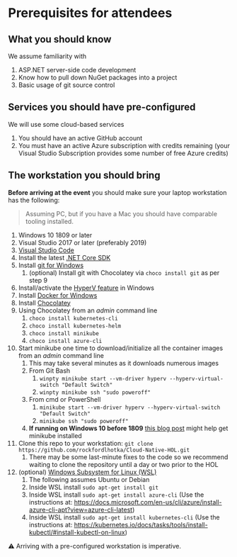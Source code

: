 # Prerequisites for attendees

## What you should know

We assume familiarity with

1. ASP.NET server-side code development
1. Know how to pull down NuGet packages into a project
1. Basic usage of git source control

## Services you should have pre-configured

We will use some cloud-based services

1. You should have an active GitHub account
1. You must have an active Azure subscription with credits remaining (your Visual Studio Subscription provides some number of free Azure credits)

## The workstation you should bring

**Before arriving at the event** you should make sure your laptop workstation has the following:

> Assuming PC, but if you have a Mac you should have comparable tooling installed.

1. Windows 10 1809 or later
1. Visual Studio 2017 or later (preferably 2019)
1. [Visual Studio Code](https://code.visualstudio.com/)
1. Install the latest [.NET Core SDK](https://dotnet.microsoft.com/download)
1. Install [git for Windows](https://git-scm.com/download/win)
   1. (optional) Install git with Chocolatey via `choco install git` as per step 9
1. Install/activate the [HyperV feature](https://docs.microsoft.com/en-us/virtualization/hyper-v-on-windows/quick-start/enable-hyper-v) in Windows
1. Install [Docker for Windows](https://docs.docker.com/docker-for-windows/)
1. Install [Chocolatey](https://chocolatey.org)
1. Using Chocolatey from an _admin_ command line
   1. `choco install kubernetes-cli`
   1. `choco install kubernetes-helm`
   1. `choco install minikube`
   1. `choco install azure-cli`
1. Start minikube one time to download/initialize all the container images from an _admin_ command line
   1. This may take several minutes as it downloads numerous images
   1. From Git Bash
      1. `winpty minikube start --vm-driver hyperv --hyperv-virtual-switch "Default Switch"`
      1. `winpty minikube ssh "sudo poweroff"`
   1. From cmd or PowerShell
      1. `minikube start --vm-driver hyperv --hyperv-virtual-switch "Default Switch"`
      1. `minikube ssh "sudo poweroff"`
   1. **If running on Windows 10 before 1809** [this blog post](https://www.c-sharpcorner.com/article/getting-started-with-kubernetes-on-windows-10-using-hyperv-and-minikube/) might help get minikube installed
1. Clone this repo to your workstation: `git clone https://github.com/rockfordlhotka/Cloud-Native-HOL.git`
   1. There may be some last-minute fixes to the code so we recommend waiting to clone the repository until a day or two prior to the HOL
1. (optional) [Windows Subsystem for Linux (WSL)](https://docs.microsoft.com/en-us/windows/wsl/install-win10)
   1. The following assumes Ubuntu or Debian
   1. Inside WSL install `sudo apt-get install git`
   1. Inside WSL install `sudo apt-get install azure-cli` (Use the instructions at: https://docs.microsoft.com/en-us/cli/azure/install-azure-cli-apt?view=azure-cli-latest)
   1. Inside WSL install `sudo apt-get install kubernetes-cli` (Use the instructions at: https://kubernetes.io/docs/tasks/tools/install-kubectl/#install-kubectl-on-linux)
   
⚠ Arriving with a pre-configured workstation is imperative.
